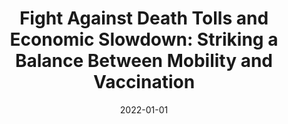 ---
title: "Fight Against Death Tolls and Economic Slowdown: Striking a Balance Between Mobility and Vaccination"
collection: publications
permalink: /publication/2022-fight-against-death-tolls
date: 2022-01-01
venue: 'CSIS Research Report'
type: 'Report'
paperurl: 'https://www.jstor.org/stable/pdf/resrep40571.pdf?refreqid=excelsior%3A373846ea77b4a10ad353730f1a644a52&ab_segments=&origin=&acceptTC=1'
link: 'https://www.jstor.org/stable/resrep40571'
code: #'https://doi.org/10.7910/DVN/BEKPWV'
citation: 'Yazid, Ega Kurnia, and Herman Palani. 2022. Fight Against Death Tolls and Economic Slowdown: Striking a Balance Between Mobility and Vaccination. <i>CSIS Research Report</i>. Centre for Strategic and International Studies, Jakarta. http://www.jstor.org/stable/resrep40571.'
---